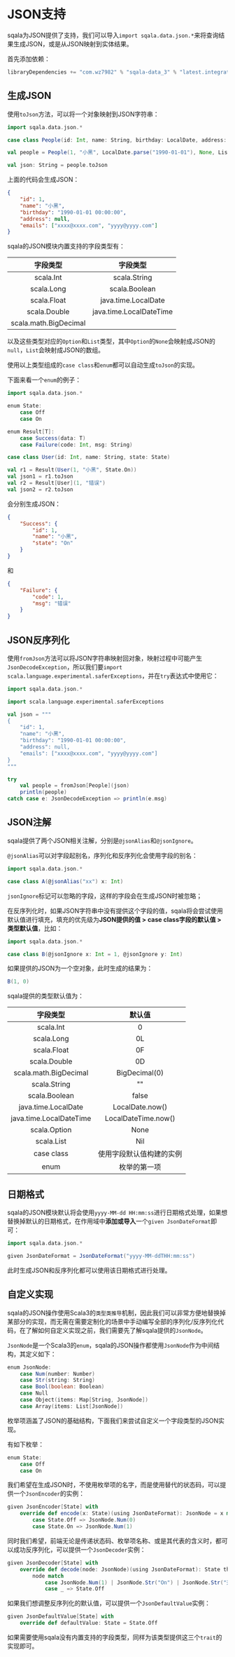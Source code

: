 # JSON支持

sqala为JSON提供了支持，我们可以导入`import sqala.data.json.*`来将查询结果生成JSON，或是从JSON映射到实体结果。

首先添加依赖：

```scala
libraryDependencies += "com.wz7982" % "sqala-data_3" % "latest.integration"
```

## 生成JSON

使用`toJson`方法，可以将一个对象映射到JSON字符串：

```scala
import sqala.data.json.*

case class People(id: Int, name: String, birthday: LocalDate, address: Option[String], emails: List[String])

val people = People(1, "小黑", LocalDate.parse("1990-01-01"), None, List("xxxx@xxxx.com", "yyyy@yyyy.com"))

val json: String = people.toJson
```

上面的代码会生成JSON：

```json
{
    "id": 1,
    "name": "小黑",
    "birthday": "1990-01-01 00:00:00",
    "address": null,
    "emails": ["xxxx@xxxx.com", "yyyy@yyyy.com"]
}
```

sqala的JSON模块内置支持的字段类型有：

|字段类型                |字段类型               |
|:---------------------:|:---------------------:|
|scala.Int              |scala.String           |
|scala.Long             |scala.Boolean          |
|scala.Float            |java.time.LocalDate    |
|scala.Double           |java.time.LocalDateTime|
|scala.math.BigDecimal  |                       |

以及这些类型对应的`Option`和`List`类型，其中`Option`的`None`会映射成JSON的`null`，`List`会映射成JSON的数组。

使用以上类型组成的`case class`和`enum`都可以自动生成`toJson`的实现。

下面来看一个`enum`的例子：

```scala
import sqala.data.json.*

enum State:
    case Off
    case On

enum Result[T]:
    case Success(data: T)
    case Failure(code: Int, msg: String)

case class User(id: Int, name: String, state: State)

val r1 = Result(User(1, "小黑", State.On))
val json1 = r1.toJson
val r2 = Result[User](1, "错误")
val json2 = r2.toJson
```

会分别生成JSON：

```json
{
    "Success": {
        "id": 1,
        "name": "小黑",
        "state": "On"
    }
}
```

和

```json
{
    "Failure": {
        "code": 1,
        "msg": "错误"
    }
}
```

## JSON反序列化

使用`fromJson`方法可以将JSON字符串映射回对象，映射过程中可能产生`JsonDecodeException`，所以我们要`import scala.language.experimental.saferExceptions`，并在`try`表达式中使用它：

```scala
import sqala.data.json.*

import scala.language.experimental.saferExceptions

val json = """
{
    "id": 1,
    "name": "小黑",
    "birthday": "1990-01-01 00:00:00",
    "address": null,
    "emails": ["xxxx@xxxx.com", "yyyy@yyyy.com"]
}
"""

try
    val people = fromJson[People](json)
    println(people)
catch case e: JsonDecodeException => println(e.msg)
```

## JSON注解

sqala提供了两个JSON相关注解，分别是`@jsonAlias`和`@jsonIgnore`。

`@jsonAlias`可以对字段起别名，序列化和反序列化会使用字段的别名：

```scala
import sqala.data.json.*

case class A(@jsonAlias("xx") x: Int)
```

`jsonIgnore`标记可以忽略的字段，这样的字段会在生成JSON时被忽略；

在反序列化时，如果JSON字符串中没有提供这个字段的值，sqala将会尝试使用默认值进行填充，填充的优先级为**JSON提供的值 > case class字段的默认值 > 类型默认值**，比如：

```scala
import sqala.data.json.*

case class B(@jsonIgnore x: Int = 1, @jsonIgnore y: Int)
```

如果提供的JSON为一个空对象，此时生成的结果为：

```scala
B(1, 0)
```

sqala提供的类型默认值为：

|字段类型                |默认值                 |
|:---------------------:|:---------------------:|
|scala.Int              |0                      |
|scala.Long             |0L                     |
|scala.Float            |0F                     |
|scala.Double           |0D                     |
|scala.math.BigDecimal  |BigDecimal(0)          |
|scala.String           |""                     |
|scala.Boolean          |false                  |
|java.time.LocalDate    |LocalDate.now()        |
|java.time.LocalDateTime|LocalDateTime.now()    |
|scala.Option           |None                   |
|scala.List             |Nil                    |
|case class             |使用字段默认值构建的实例 |
|enum                   |枚举的第一项            |

## 日期格式

sqala的JSON模块默认将会使用`yyyy-MM-dd HH:mm:ss`进行日期格式处理，如果想替换掉默认的日期格式，在作用域中**添加或导入**一个`given JsonDateFormat`即可：

```scala
import sqala.data.json.*

given JsonDateFormat = JsonDateFormat("yyyy-MM-ddTHH:mm:ss")
```

此时生成JSON和反序列化都可以使用该日期格式进行处理。

## 自定义实现

sqala的JSON操作使用Scala3的`类型类推导`机制，因此我们可以非常方便地替换掉某部分的实现，而无需在需要定制化的场景中手动编写全部的序列化/反序列化代码，在了解如何自定义实现之前，我们需要先了解sqala提供的`JsonNode`。

`JsonNode`是一个Scala3的`enum`，sqala的JSON操作都使用`JsonNode`作为中间结构，其定义如下：

```scala
enum JsonNode:
    case Num(number: Number)
    case Str(string: String)
    case Bool(boolean: Boolean)
    case Null
    case Object(items: Map[String, JsonNode])
    case Array(items: List[JsonNode])
```

枚举项涵盖了JSON的基础结构，下面我们来尝试自定义一个字段类型的JSON实现。

有如下枚举：

```scala
enum State:
    case Off
    case On
```

我们希望在生成JSON时，不使用枚举项的名字，而是使用替代的状态码，可以提供一个`JsonEncoder`的实例：

```scala
given JsonEncoder[State] with
    override def encode(x: State)(using JsonDateFormat): JsonNode = x match
        case State.Off => JsonNode.Num(0)
        case State.On => JsonNode.Num(1)
```

同时我们希望，前端无论是传递状态码、枚举项名称、或是其代表的含义时，都可以成功反序列化，可以提供一个`JsonDecoder`实例：

```scala
given JsonDecoder[State] with
    override def decode(node: JsonNode)(using JsonDateFormat): State throws JsonDecodeException =
        node match
            case JsonNode.Num(1) | JsonNode.Str("On") | JsonNode.Str("开启") => State.On
            case _ => State.Off
```

如果我们想调整反序列化的默认值，可以提供一个`JsonDefaultValue`实例：

```scala
given JsonDefaultValue[State] with
    override def defaultValue: State = State.Off
```

如果需要使用sqala没有内置支持的字段类型，同样为该类型提供这三个`trait`的实现即可。